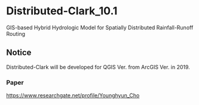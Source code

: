 # Distributed-Clark_10.1
GIS-based Hybrid Hydrologic Model for Spatially Distributed Rainfall-Runoff Routing

## Notice
Distributed-Clark will be developed for QGIS Ver. from ArcGIS Ver. in 2019.

### Paper
https://www.researchgate.net/profile/Younghyun_Cho
